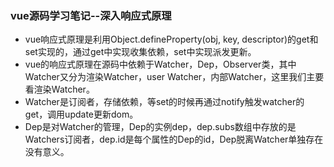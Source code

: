 ### vue源码学习笔记--深入响应式原理
+ vue响应式原理是利用Object.defineProperty(obj, key, descriptor)的get和set实现的，通过get中实现收集依赖，set中实现派发更新。  
+ vue的响应式原理在源码中依赖于Watcher，Dep，Observer类，其中Watcher又分为渲染Watcher，user Watcher，内部Watcher，这里我们主要看渲染Watcher。  
+ Watcher是订阅者，存储依赖，等set的时候再通过notify触发watcher的get，调用update更新dom。  
+ Dep是对Watcher的管理，Dep的实例dep，dep.subs数组中存放的是Watchers订阅者，dep.id是每个属性的Dep的id，Dep脱离Watcher单独存在没有意义。  
